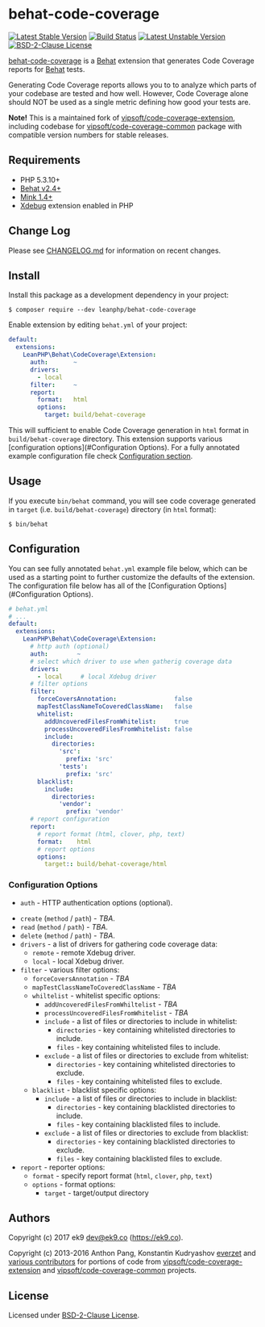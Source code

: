 behat-code-coverage
===================
[![Latest Stable Version](https://poser.pugx.org/leanphp/behat-code-coverage/v/stable)](https://packagist.org/packages/leanphp/behat-code-coverage)
[![Build Status][travis-image]][travis-url]
[![Latest Unstable Version](https://poser.pugx.org/leanphp/behat-code-coverage/v/unstable)](https://packagist.org/packages/leanphp/behat-code-coverage)
[![BSD-2-Clause License](https://poser.pugx.org/leanphp/behat-code-coverage/license)](https://packagist.org/packages/leanphp/behat-code-coverage)

[behat-code-coverage][0] is a [Behat][3] extension that generates Code
Coverage reports for [Behat][3] tests.

Generating Code Coverage reports allows you to to analyze which parts of your
codebase are tested and how well. However, Code Coverage alone should NOT be
used as a single metric defining how good your tests are.

**Note!** This is a maintained fork of [vipsoft/code-coverage-extension][1],
including codebase for [vipsoft/code-coverage-common][2] package with
compatible version numbers for stable releases.

## Requirements

- PHP 5.3.10+
- [Behat v2.4+][3]
- [Mink 1.4+][4]
- [Xdebug][5] extension enabled in PHP

## Change Log

Please see [CHANGELOG.md](CHANGELOG.md) for information on recent changes.

## Install

Install this package as a development dependency in your project:

    $ composer require --dev leanphp/behat-code-coverage

Enable extension by editing `behat.yml` of your project:

``` yaml
default:
  extensions:
    LeanPHP\Behat\CodeCoverage\Extension:
      auth:       ~
      drivers:
        - local
      filter:     ~
      report:
        format:   html
        options:
          target: build/behat-coverage
```

This will sufficient to enable Code Coverage generation in `html` format in
`build/behat-coverage` directory. This extension supports various
[configuration options](#Configuration Options). For a fully annotated example
configuration file check [Configuration section](#Configuration).

## Usage

If you execute `bin/behat` command, you will see code coverage generated in
`target` (i.e. `build/behat-coverage`) directory (in `html` format):

    $ bin/behat

## Configuration

You can see fully annotated `behat.yml` example file below, which can be used
as a starting point to further customize the defaults of the extension. The
configuration file below has all of the [Configuration Options](#Configuration
Options).

```yaml
# behat.yml
# ...
default:
  extensions:
    LeanPHP\Behat\CodeCoverage\Extension:
      # http auth (optional)
      auth:        ~
      # select which driver to use when gatherig coverage data
      drivers:
        - local     # local Xdebug driver
      # filter options
      filter:
        forceCoversAnnotation:                false
        mapTestClassNameToCoveredClassName:   false
        whitelist:
          addUncoveredFilesFromWhitelist:     true
          processUncoveredFilesFromWhitelist: false
          include:
            directories:
              'src':
                prefix: 'src'
              'tests':
                prefix: 'src'
        blacklist:
          include:
            directories:
              'vendor':
                prefix: 'vendor'
      # report configuration
      report:
        # report format (html, clover, php, text)
        format:    html
        # report options
        options:
          target:: build/behat-coverage/html
```

### Configuration Options

* `auth` - HTTP authentication options (optional).
- `create` (`method` / `path`) - *TBA*.
- `read` (`method` / `path`) - *TBA*.
- `delete` (`method` / `path`) - *TBA*.
- `drivers` - a list of drivers for gathering code coverage data:
    - `remote` - remote Xdebug driver.
    - `local` - local Xdebug driver. 
- `filter` - various filter options:
    - `forceCoversAnnotation` - *TBA*
    - `mapTestClassNameToCoveredClassName` - *TBA*
    - `whiltelist` - whitelist specific options:
        - `addUncoveredFilesFromWhiltelist` - *TBA*
        - `processUncoveredFilesFromWhitelist` - *TBA*
        - `include` - a list of files or directories to include in whitelist:
            - `directories` - key containing whitelisted directories to include.
            - `files` - key containing whitelisted files to include.
        - `exclude` - a list of files or directories to exclude from whitelist:
            - `directories` - key containing whitelisted directories to exclude.
            - `files` - key containing whitelisted files to exclude.
    - `blacklist` - blacklist specific options:
        - `include` - a list of files or directories to include in blacklist:
            - `directories` - key containing blacklisted directories to include.
            - `files` - key containing blacklisted files to include.
        - `exclude` - a list of files or directories to exclude from blacklist:
            - `directories` - key containing blacklisted directories to exclude.
            - `files` - key containing blacklisted files to exclude.
- `report` - reporter options:
    - `format` - specify report format (`html`, `clover`, `php`, `text`)
    - `options` - format options:
        - `target` - target/output directory

## Authors

Copyright (c) 2017 ek9 <dev@ek9.co> (https://ek9.co).

Copyright (c) 2013-2016 Anthon Pang, Konstantin Kudryashov
[everzet](http://github.com/everzet) and [various
contributors](https://github.com/leanphp/behat-code-coverage/graphs/contributors)
for portions of code from [vipsoft/code-coverage-extension][1] and
[vipsoft/code-coverage-common][2] projects.

## License

Licensed under [BSD-2-Clause License](LICENSE).

[0]: https://github.com/leanphp/behat-code-coverage
[1]: https://github.com/vipsoft/code-coverage-extension
[2]: https://github.com/vipsoft/code-coverage-common
[3]: http://behat.org/en/v2.5/
[4]: http://mink.behat.org
[5]: https://xdebug.org/

[travis-image]: https://travis-ci.org/leanphp/behat-code-coverage.svg
[travis-url]: https://travis-ci.org/leanphp/behat-code-coverage

